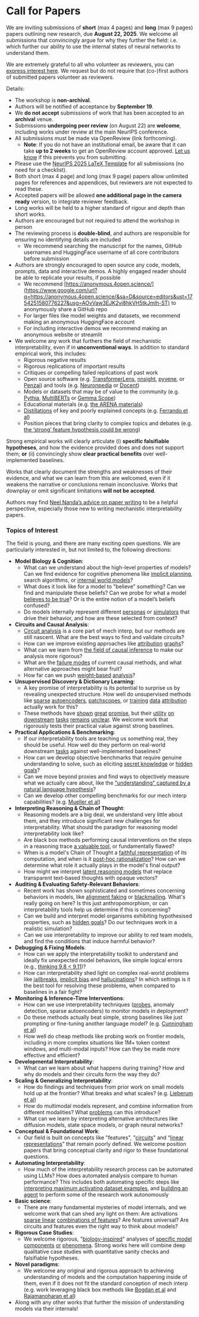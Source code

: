 # Call for Papers
We are inviting submissions of **short** (max 4 pages) and **long** (max 9 pages) papers outlining new research, due **August 22, 2025**. We welcome all submissions that convincingly argue for why they further the field: i.e. which further our ability to use the internal states of neural networks to understand them. 

We are extremely grateful to all who volunteer as reviewers, you can [express interest here](https://www.google.com/url?q=https://docs.google.com/forms/d/e/1FAIpQLSdiw1SJllzoTz_nqzDTzTOGb9DV3W_truQyh-WvYj_QGIi7Mg/viewform?usp%3Ddialog&sa=D&source=editors&ust=1754251580771549&usg=AOvVaw1FVH7LLZKS44n3oYIezr6O). We request but do not require that (co-)first authors of submitted papers volunteer as reviewers. 

Details: 
* The workshop is **non-archival**.
* Authors will be notified of acceptance by **September 19**.
* We **do not accept** submissions of work that has been accepted to an **archival** venue.
* Submissions **undergoing peer review** (on August 22) are **welcome**, including works under review at the main NeurIPS conference.
* All submissions must be made via OpenReview (link forthcoming).
  * **Note**: If you do not have an institutional email, be aware that it can take **up to 2 weeks** to get an OpenReview account approved. [Let us know](mailto:neurips2025@mechinterpworkshop.com) if this prevents you from submitting.
* Please use the [NeurIPS 2025 LaTeX Template](https://www.google.com/url?q=https://media.neurips.cc/Conferences/NeurIPS2025/Styles.zip&sa=D&source=editors&ust=1754251580774075&usg=AOvVaw2JxLB9sgCF9kVIFPXVwjlf) for all submissions (no need for a checklist).
* Both short (max 4 page) and long (max 9 page) papers allow unlimited pages for references and appendices, but reviewers are not expected to read these.
* Accepted papers will be allowed **one additional page in the camera ready** version, to integrate reviewer feedback.
* Long works will be held to a higher standard of rigour and depth than short works.
* Authors are encouraged but not required to attend the workshop in person
* The reviewing process is **double-blind**, and authors are responsible for ensuring no identifying details are included
  * We recommend searching the manuscript for the names, GitHub usernames and HuggingFace username of all core contributors before submission
* Authors are strongly encouraged to open source any code, models, prompts, data and interactive demos. A highly engaged reader should be able to replicate your results, if possible
  * We recommend [https://anonymous.4open.science/](https://www.google.com/url?q=https://anonymous.4open.science/&sa=D&source=editors&ust=1754251580776227&usg=AOvVaw3EJK2vi8hkVH5tkJmlh-ST) to anonymously share a GitHub repo
  * For larger files like model weights and datasets, we recommend making an anonymous HuggingFace account
  * For including interactive demos we recommend making an anonymous website or streamlit
* We welcome any work that furthers the field of mechanistic interpretability, even if in **unconventional ways**. In addition to standard empirical work, this includes:
  * Rigorous negative results
  * Rigorous replications of important results
  * Critiques or compelling failed replications of past work
  * Open source software (e.g. [TransformerLens](https://www.google.com/url?q=https://github.com/neelnanda-io/TransformerLens&sa=D&source=editors&ust=1754251580777757&usg=AOvVaw1d5fACOEs49XykeZMsyVTU), [nnsight](https://www.google.com/url?q=https://github.com/ndif-team/nnsight&sa=D&source=editors&ust=1754251580777926&usg=AOvVaw2Km9EsQxeUivWsK5KLqZcB), [pyvene](https://www.google.com/url?q=https://github.com/stanfordnlp/pyvene/tree/main/pyvene/models/mlp&sa=D&source=editors&ust=1754251580778100&usg=AOvVaw2ESXb40QiAywhJmX8Q0q_s), or [Penzai](https://www.google.com/url?q=https://github.com/google-deepmind/penzai&sa=D&source=editors&ust=1754251580778254&usg=AOvVaw3IVjiBVtcAJeZUOil_uJ_c)) and tools (e.g. [Neuronpedia](https://www.google.com/url?q=http://neuronpedia.org&sa=D&source=editors&ust=1754251580778400&usg=AOvVaw25pQfW64gedk29o-_jd2-R) or [Docent](https://www.google.com/url?q=https://transluce.org/introducing-docent&sa=D&source=editors&ust=1754251580778552&usg=AOvVaw0AZp3WWjmCDPuZKstn1HJo))
  * Models or datasets that may be of value to the community (e.g. [Pythia](https://www.google.com/url?q=https://arxiv.org/abs/2304.01373&sa=D&source=editors&ust=1754251580778843&usg=AOvVaw19f2EkMmP7YF3d6mMUmLu4), [MultiBERTs](https://www.google.com/url?q=https://arxiv.org/abs/2106.16163&sa=D&source=editors&ust=1754251580778969&usg=AOvVaw3Nii1bRx23OCJ7Rg8RdpDs) or [Gemma Scope](https://www.google.com/url?q=https://arxiv.org/abs/2408.05147&sa=D&source=editors&ust=1754251580779110&usg=AOvVaw1cdCar0001kPDAv9TjvrFT))
  * Educational materials (e.g. [the ARENA materials](https://www.google.com/url?q=https://arena3-chapter1-transformer-interp.streamlit.app/&sa=D&source=editors&ust=1754251580779388&usg=AOvVaw31QF5xene1bwN7jxCQXObl))
  * [Distillations](https://www.google.com/url?q=https://distill.pub/2017/research-debt/&sa=D&source=editors&ust=1754251580779586&usg=AOvVaw3UH-Wb8hwkMHYu_GOVmRYz) of key and poorly explained concepts (e.g. [Ferrando et al](https://www.google.com/url?q=https://arxiv.org/abs/2405.00208&sa=D&source=editors&ust=1754251580779806&usg=AOvVaw3-d3XomUgC5s-TvPtgt4jX))
  * Position pieces that bring clarity to complex topics and debates (e.g. [the ‘strong’ feature hypothesis could be wrong](https://www.google.com/url?q=https://www.alignmentforum.org/posts/tojtPCCRpKLSHBdpn/the-strong-feature-hypothesis-could-be-wrong&sa=D&source=editors&ust=1754251580780211&usg=AOvVaw0lVp7Olg8Rlet8P37L_vXl))

Strong empirical works will clearly articulate (i) **specific falsifiable hypotheses**, and how the evidence provided does and does not support them; **or** (ii) convincingly show **clear practical benefits** over well-implemented baselines. 

Works that clearly document the strengths and weaknesses of their evidence, and what we can learn from this are welcomed, even if it weakens the narrative or conclusions remain inconclusive. Works that downplay or omit significant limitations **will not be accepted**. 

Authors may find [Neel Nanda’s advice on paper writing](https://www.google.com/url?q=https://www.alignmentforum.org/posts/eJGptPbbFPZGLpjsp/highly-opinionated-advice-on-how-to-write-ml-papers&sa=D&source=editors&ust=1754251580781950&usg=AOvVaw38W-IR1jgWyOAU5uH4VV4b) to be a helpful perspective, especially those new to writing mechanistic interpretability papers. 
### Topics of Interest
The field is young, and there are many exciting open questions. We are particularly interested in, but not limited to, the following directions: 
* **Model Biology & Cognition**:
  * What can we understand about the high-level properties of models? Can we find evidence for cognitive phenomena like [implicit planning](https://www.google.com/url?q=https://transformer-circuits.pub/2025/attribution-graphs/biology.html%23dives-poems&sa=D&source=editors&ust=1754251580783097&usg=AOvVaw34n5wFENe1p4NPCUVmRbjW), search algorithms, or [internal world models](https://www.google.com/url?q=https://arxiv.org/abs/2210.13382&sa=D&source=editors&ust=1754251580783308&usg=AOvVaw3H8V6iLjPwWjmt3QpWZEAv)?
  * What does it look like for a model to "believe" something? Can we find and manipulate these beliefs? Can we probe for what a model [believes to be true](https://www.google.com/url?q=https://arxiv.org/abs/2310.06824&sa=D&source=editors&ust=1754251580783745&usg=AOvVaw2kgGNMNS3tuD3SNuIcxu2o)? Or is the entire notion of a model’s beliefs confused?
  * Do models internally represent different [personas](https://www.google.com/url?q=https://arxiv.org/abs/2406.12094&sa=D&source=editors&ust=1754251580784107&usg=AOvVaw0GdPkwMFYzJohlwjHiCbUf) or [simulators](https://www.google.com/url?q=https://www.nature.com/articles/s41586-023-06647-8&sa=D&source=editors&ust=1754251580784255&usg=AOvVaw3Isw_T4d4xZUySgKa3gFFQ) that drive their behavior, and how are these selected from context?
* **Circuits and Causal Analysis**:
  * [Circuit analysis](https://www.google.com/url?q=https://distill.pub/2020/circuits/zoom-in/&sa=D&source=editors&ust=1754251580784696&usg=AOvVaw0wg29UpKyYK6zXURat3ERQ) is a core part of mech interp, but our methods are still nascent. What are the best ways to find and validate circuits?
  * How can we improve existing approaches like [attribution](https://www.google.com/url?q=https://arxiv.org/abs/2406.11944&sa=D&source=editors&ust=1754251580785169&usg=AOvVaw3prpZ4D4eM_UKAS166i_fS) [graphs](https://www.google.com/url?q=https://transformer-circuits.pub/2025/attribution-graphs/methods.html&sa=D&source=editors&ust=1754251580785325&usg=AOvVaw36rk-31aaaLSy9jK5IBjbV)?
  * What can we learn from [the field of causal inference](https://www.google.com/url?q=https://arxiv.org/abs/2407.04690&sa=D&source=editors&ust=1754251580785596&usg=AOvVaw35gTjh4Dc5EWh63FsKY5sB) to make our analysis more rigorous?
  * What are the [failure modes](https://www.google.com/url?q=https://arxiv.org/abs/2307.15771&sa=D&source=editors&ust=1754251580785866&usg=AOvVaw3ejX7CAK8gcxIvDRkjcyXG) of current causal methods, and what alternative approaches might bear fruit?
  * How far can we push [weight-based](https://www.google.com/url?q=https://arxiv.org/abs/2301.05217&sa=D&source=editors&ust=1754251580786214&usg=AOvVaw32k-h37AqvngzuEHvH5TW4) [analysis](https://www.google.com/url?q=https://arxiv.org/abs/2410.08417&sa=D&source=editors&ust=1754251580786346&usg=AOvVaw0u03Eg-poRAu2-atAM-04f)?
* **Unsupervised Discovery & Dictionary Learning**:
  * A key promise of interpretability is its potential to surprise us by revealing unexpected structure. How well do unsupervised methods like [sparse](https://www.google.com/url?q=https://arxiv.org/abs/2103.15949&sa=D&source=editors&ust=1754251580786951&usg=AOvVaw0vZYFYX23dPDbxixseUzhR) [autoencoders](https://www.google.com/url?q=https://transformer-circuits.pub/2023/monosemantic-features&sa=D&source=editors&ust=1754251580787111&usg=AOvVaw2KxBXuLBtqN0EFXhsCCS-3), [patch](https://www.google.com/url?q=https://arxiv.org/abs/2401.06102&sa=D&source=editors&ust=1754251580787241&usg=AOvVaw265kHTCiwl20GtEWqqlB1U)[scopes](https://www.google.com/url?q=https://arxiv.org/abs/2403.10949v2&sa=D&source=editors&ust=1754251580787344&usg=AOvVaw3q9D3VR4oDjNclxv4U3LXF), or [training](https://www.google.com/url?q=https://proceedings.mlr.press/v70/koh17a?ref%3Dhttps://githubhelp.com&sa=D&source=editors&ust=1754251580787500&usg=AOvVaw2MyDPXSqI0BRSP25pboxGF) [data](https://www.google.com/url?q=https://arxiv.org/abs/2308.03296&sa=D&source=editors&ust=1754251580787624&usg=AOvVaw10C6jlhsJANFguTkfKubwV) [attribution](https://www.google.com/url?q=https://arxiv.org/abs/2205.11482&sa=D&source=editors&ust=1754251580787748&usg=AOvVaw2Rb6507Q16zznnaa5_tw2a) actually work for this?
  * These methods have [shown](https://www.google.com/url?q=https://transformer-circuits.pub/2024/scaling-monosemanticity/index.html&sa=D&source=editors&ust=1754251580788042&usg=AOvVaw0GdRstiLXmF4aYizeZ2kEx) [great](https://www.google.com/url?q=https://transformer-circuits.pub/2025/attribution-graphs/biology.html&sa=D&source=editors&ust=1754251580788187&usg=AOvVaw286tWNGkZBVJxQIjLxkkJx) [promise](https://www.google.com/url?q=https://arxiv.org/abs/2503.10965&sa=D&source=editors&ust=1754251580788371&usg=AOvVaw2tDtrbi1oeHRMX1lPSWYIE), but their [utility](https://www.google.com/url?q=https://arxiv.org/abs/2502.16681&sa=D&source=editors&ust=1754251580788516&usg=AOvVaw346JJW0vkXcsXl30TsAXPk) [on](https://www.google.com/url?q=https://www.tilderesearch.com/blog/sieve&sa=D&source=editors&ust=1754251580788639&usg=AOvVaw1bTKT-qzF5_ULDf5z7GqPb) [downstream](https://www.google.com/url?q=https://arxiv.org/abs/2501.17148&sa=D&source=editors&ust=1754251580788764&usg=AOvVaw2mBEPS6ickyIHIVNUytVZ4) [tasks](https://www.google.com/url?q=https://transformer-circuits.pub/2024/features-as-classifiers/index.html&sa=D&source=editors&ust=1754251580788938&usg=AOvVaw1MBgAsYXsk0EuvcUClEZzF) [remains](https://www.google.com/url?q=https://arxiv.org/abs/2502.04382&sa=D&source=editors&ust=1754251580789087&usg=AOvVaw3jq9P3hh0gpKoMH2qUVKD4) [unclear](https://www.google.com/url?q=https://www.alignmentforum.org/posts/4uXCAJNuPKtKBsi28/negative-results-for-saes-on-downstream-tasks&sa=D&source=editors&ust=1754251580789255&usg=AOvVaw0jB4P1W9_qlXsYiP5s8vaO). We welcome work that rigorously tests their practical value against strong baselines.
* **Practical Applications & Benchmarking**:
  * If our interpretability tools are teaching us something real, they should be useful. How well do they perform on real-world downstream [tasks](https://www.google.com/url?q=https://www.lesswrong.com/posts/wGRnzCFcowRCrpX4Y/downstream-applications-as-validation-of-interpretability&sa=D&source=editors&ust=1754251580790056&usg=AOvVaw0t4UoHC_6w7oD-uPNSJcSP) against well-implemented baselines?
  * How can we develop objective benchmarks that require genuine understanding to solve, such as eliciting [secret knowledge](https://www.google.com/url?q=https://arxiv.org/abs/2505.14352&sa=D&source=editors&ust=1754251580790493&usg=AOvVaw0BUSCCmvlfHk59LcNzq_u4) or [hidden goals](https://www.google.com/url?q=https://arxiv.org/abs/2503.10965&sa=D&source=editors&ust=1754251580790639&usg=AOvVaw1zi_pv4DDNnPilh-XuCe3X)?
  * Can we move beyond proxies and find ways to objectively measure what we actually care about, like the ["understanding" captured by a natural language hypothesis](https://www.google.com/url?q=https://arxiv.org/abs/2502.04382&sa=D&source=editors&ust=1754251580791055&usg=AOvVaw3Bcn86dH9d8xZ_5hex3LnK)?
  * Can we develop other compelling benchmarks for our mech interp capabilities? (e.g. [Mueller et al](https://www.google.com/url?q=https://arxiv.org/abs/2504.13151&sa=D&source=editors&ust=1754251580791387&usg=AOvVaw3Tk6VDQfNl-mjVlDYEW3BR))
* **Interpreting Reasoning & Chain of Thought**:
  * Reasoning models are a big deal, we understand very little about them, and they introduce significant new challenges for interpretability. What should the paradigm for reasoning model interpretability look like?
  * Are black box methods performing causal interventions on the steps in a reasoning trace [a valuable tool](https://www.google.com/url?q=https://arxiv.org/abs/2506.19143&sa=D&source=editors&ust=1754251580792283&usg=AOvVaw1-Skxy4qrbQlkVh_p677rp), or fundamentally flawed?
  * When is a model's Chain of Thought a [faithful representation](https://www.google.com/url?q=https://arxiv.org/abs/2305.04388&sa=D&source=editors&ust=1754251580792594&usg=AOvVaw1F78Mf2ph7vkVAAjyeW0a5) of its computation, and when is it [post-hoc rationalization](https://www.google.com/url?q=https://arxiv.org/abs/2503.08679&sa=D&source=editors&ust=1754251580792815&usg=AOvVaw1vexwgVI8clqFPWLBXRVSh)? How can we determine what role it actually plays in the model's final output?
  * How might we interpret [latent reasoning models](https://www.google.com/url?q=https://arxiv.org/abs/2412.06769&sa=D&source=editors&ust=1754251580793214&usg=AOvVaw0SlDSLVOb_xIPO8VjhyBvP) that replace transparent text-based thoughts with opaque vectors?
* **Auditing & Evaluating Safety-Relevant Behaviors**:
  * Recent work has shown sophisticated and sometimes concerning behaviors in models, like [alignment faking](https://www.google.com/url?q=https://arxiv.org/abs/2412.14093&sa=D&source=editors&ust=1754251580793849&usg=AOvVaw3zIZDPmCu99l2Iff8IEXPc) or [blackmailing](https://www.google.com/url?q=https://www.anthropic.com/research/agentic-misalignment&sa=D&source=editors&ust=1754251580794001&usg=AOvVaw0nWKAAhN-y-f4e_woBJ6eH). What's really going on here? Is this just anthropomorphism, or can interpretability tools help us determine if this is concerning?
  * Can we build and interpret model organisms exhibiting hypothesised properties, such as [hidden goals](https://www.google.com/url?q=https://arxiv.org/abs/2503.10965&sa=D&source=editors&ust=1754251580794532&usg=AOvVaw3p0fstNlzQv3ckTkfYVVtZ)? Do our techniques work in a realistic simulation?
  * Can we use interpretability to improve our ability to red team models, and find the conditions that induce harmful behavior?
* **Debugging & Fixing Models**:
  * How can we apply the interpretability toolkit to understand and ideally fix unexpected model behaviors, like simple logical errors (e.g., [thinking 9.8 < 9.11](https://www.google.com/url?q=https://transluce.org/observability-interface&sa=D&source=editors&ust=1754251580795528&usg=AOvVaw1ACfMCvijVp9erwfeUyuUI))?
  * How can interpretability shed light on complex real-world problems like [jailbreaks](https://www.google.com/url?q=https://transformer-circuits.pub/2025/attribution-graphs/biology.html%23dives-jailbreak&sa=D&source=editors&ust=1754251580795932&usg=AOvVaw0lcHlJULg0cWs4kCwlXZWe), [implicit bias](https://www.google.com/url?q=https://arxiv.org/abs/2506.10922&sa=D&source=editors&ust=1754251580796096&usg=AOvVaw13FnZw9bz3q4PxgZmN_HaT) and [hallucinations](https://www.google.com/url?q=https://arxiv.org/abs/2411.14257&sa=D&source=editors&ust=1754251580796226&usg=AOvVaw3Dk_uDFka8vbotmBaxeUGj)? In which settings is it the best tool for resolving these problems, when compared to baselines in a fair fight?
* **Monitoring & Inference-Time Interventions**:
  * How can we use interpretability techniques ([probes](https://www.google.com/url?q=https://arxiv.org/abs/2102.12452&sa=D&source=editors&ust=1754251580796879&usg=AOvVaw12ZkYVlBnh8zXBDKaHiGh-), anomaly detection, sparse autoencoders) to monitor models in deployment?
  * Do these methods actually beat simple, strong baselines like just prompting or fine-tuning another language model? (e.g. [Cunningham et al](https://www.google.com/url?q=https://alignment.anthropic.com/2025/cheap-monitors/&sa=D&source=editors&ust=1754251580797383&usg=AOvVaw1u-ZQsVkS_5SyRZ29fATJX))
  * How well do cheap methods like probing work on frontier models, including in more complex situations like 1M+ token context windows, and multi-modal inputs? How can they be made more effective and efficient?
* **Developmental Interpretability**:
  * What can we learn about what happens during training? How and why do models and their circuits form the way they do?
* **Scaling & Generalizing Interpretability**:
  * How do findings and techniques from prior work on small models hold up at the frontier? What breaks and what scales? (e.g. [Lieberum et al](https://www.google.com/url?q=https://arxiv.org/abs/2307.09458&sa=D&source=editors&ust=1754251580798778&usg=AOvVaw0pT5Q4dpdhe2ar-gG7Df95))
  * How do multimodal models represent, and combine information from different modalities? What [problems](https://www.google.com/url?q=https://openreview.net/pdf?id%3DVUhRdZp8ke&sa=D&source=editors&ust=1754251580799214&usg=AOvVaw3ee7F0IcxjOnmeWa04CTzA) can this introduce?
  * What can we learn by interpreting alternative architectures like diffusion models, state space models, or graph neural networks?
* **Conceptual & Foundational Work**:
  * Our field is built on concepts like "features", "[circuits](https://www.google.com/url?q=https://distill.pub/2020/circuits/zoom-in/&sa=D&source=editors&ust=1754251580800001&usg=AOvVaw1yKyfOXKJXfPB1_oG1H9S2)" and “[linear representations](https://www.google.com/url?q=https://transformer-circuits.pub/2024/july-update/index.html%23linear-representations&sa=D&source=editors&ust=1754251580800839&usg=AOvVaw0Lm036GdbXooos9FbiyC12)” that remain poorly defined. We welcome position papers that bring conceptual clarity and rigor to these foundational questions.
* **Automating Interpretability**:
  * How much of the interpretability research process can be automated using LLMs? How does automated analysis compare to human performance? This includes both automating specific steps like [interpreting maximum activating dataset examples](https://www.google.com/url?q=https://openaipublic.blob.core.windows.net/neuron-explainer/paper/index.html&sa=D&source=editors&ust=1754251580801849&usg=AOvVaw0DQkXqZrHnIleRjXi-XL-s), and [building an agent](https://www.google.com/url?q=https://arxiv.org/abs/2404.14394&sa=D&source=editors&ust=1754251580802010&usg=AOvVaw2WSos4KoREqNbGVY-8lAkR) to perform some of the research work autonomously
* **Basic science**:
  * There are many fundamental mysteries of model internals, and we welcome work that can shed any light on them: Are activations [sparse linear](https://www.google.com/url?q=https://arxiv.org/abs/1601.03764&sa=D&source=editors&ust=1754251580802627&usg=AOvVaw2bngbOUUGNf_RA9IjevVth) [combinations of features](https://www.google.com/url?q=https://transformer-circuits.pub/2022/toy_model/index.html&sa=D&source=editors&ust=1754251580802846&usg=AOvVaw0O-q-ylN7129POvC-7Sy7F)? Are features universal? Are circuits and features even the right way to think about models?
* **Rigorous Case Studies**:
  * We welcome rigorous, "[biology-inspired](https://www.google.com/url?q=https://distill.pub/2020/circuits/curve-circuits/&sa=D&source=editors&ust=1754251580803480&usg=AOvVaw20Cx1TcO2KSCQRbJZih38K)" analyses of [specific model](https://www.google.com/url?q=https://arxiv.org/abs/2310.04625&sa=D&source=editors&ust=1754251580803662&usg=AOvVaw0WY5j2iuUv-JA0eUvim2X7) [components](https://www.google.com/url?q=https://transformer-circuits.pub/2024/scaling-monosemanticity/index.html&sa=D&source=editors&ust=1754251580803860&usg=AOvVaw0GFeaP6ZJp3KIxQVvorYg_) [or](https://www.google.com/url?q=https://arxiv.org/abs/2305.01610&sa=D&source=editors&ust=1754251580803994&usg=AOvVaw0v6qSe2MIGp14FYTvP3weC) [phenomena](https://www.google.com/url?q=https://arxiv.org/abs/2306.09346&sa=D&source=editors&ust=1754251580804124&usg=AOvVaw1zvRZ5vh5OTwt_FrHRcNM5). Strong works here will combine deep qualitative case studies with quantitative sanity checks and falsifiable hypotheses.
* **Novel paradigms**:
  * We welcome any original and rigorous approach to achieving understanding of models and the computation happening inside of them, even if it does not fit the standard conception of mech interp (e.g. work leveraging black box methods like [Bogdan et al](https://www.google.com/url?q=https://arxiv.org/abs/2506.19143&sa=D&source=editors&ust=1754251580805041&usg=AOvVaw2kDuxYLoy_bFn7nKR7NF6j) and [Rajamanoharan et al](https://www.google.com/url?q=https://www.alignmentforum.org/posts/wnzkjSmrgWZaBa2aC/self-preservation-or-instruction-ambiguity-examining-the&sa=D&source=editors&ust=1754251580805291&usg=AOvVaw2ETnJA4mMvAKocXA8OS0Um))
* Along with any other works that further the mission of understanding models via their internals!